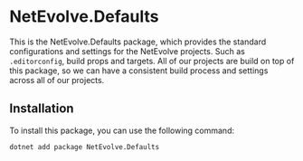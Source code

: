 # NetEvolve.Defaults

This is the NetEvolve.Defaults package, which provides the standard configurations and settings for the NetEvolve projects. Such as `.editorconfig`, build props and targets.
All of our projects are build on top of this package, so we can have a consistent build process and settings across all of our projects.

## Installation
To install this package, you can use the following command:
```bash
dotnet add package NetEvolve.Defaults
```
